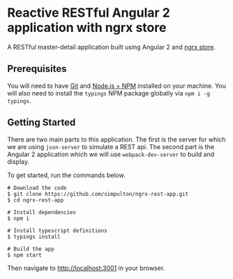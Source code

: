 # Reactive RESTful Angular 2 application with ngrx store

A RESTful master-detail application built using Angular 2 and [ngrx store](https://github.com/ngrx/store).

## Prerequisites
You will need to have [Git](https://git-scm.com/) and [Node.js + NPM](http://nodejs.org) installed on your machine. You will also need to install the `typings` NPM package globally via `npm i -g typings`.

## Getting Started
There are two main parts to this application. The first is the server for which we are using `json-server` to simulate a REST api. The second part is the Angular 2 application which we will use `webpack-dev-server` to build and display.  

To get started, run the commands below.

```
# Download the code
$ git clone https://github.com/simpulton/ngrx-rest-app.git
$ cd ngrx-rest-app

# Install dependencies
$ npm i

# Install typescript definitions
$ typings install

# Build the app
$ npm start
```

Then navigate to [http://localhost:3001](http://localhost:3001) in your browser.
